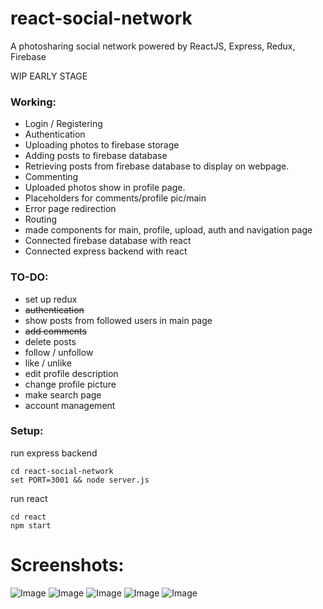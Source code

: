 # react-social-network
A photosharing social network powered by ReactJS, Express, Redux, Firebase

WIP EARLY STAGE

### Working:
* Login / Registering
* Authentication
* Uploading photos to firebase storage
* Adding posts to firebase database
* Retrieving posts from firebase database to display on webpage.
* Commenting
* Uploaded photos show in profile page.
* Placeholders for comments/profile pic/main
* Error page redirection
* Routing
* made components for main, profile, upload, auth and navigation page
* Connected firebase database with react
* Connected express backend with react

### TO-DO:
* set up redux 
* ~~authentication~~
* show posts from followed users in main page
* ~~add comments~~
* delete posts
* follow / unfollow
* like / unlike
* edit profile description
* change profile picture
* make search page
* account management

### Setup:
run express backend
```
cd react-social-network
set PORT=3001 && node server.js
```

run react
```
cd react
npm start
```

# Screenshots:
![Image](https://i.imgur.com/e7JNcGa.png)
![Image](https://i.imgur.com/5URMvYC.png)
![Image](https://i.imgur.com/SyEyMT0.png)
![Image](https://i.imgur.com/EZeZdqS.png)
![Image](https://i.imgur.com/njY9o00.png)